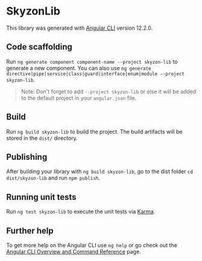 # SkyzonLib

This library was generated with [Angular CLI](https://github.com/angular/angular-cli) version 12.2.0.

## Code scaffolding

Run `ng generate component component-name --project skyzon-lib` to generate a new component. You can also use `ng generate directive|pipe|service|class|guard|interface|enum|module --project skyzon-lib`.
> Note: Don't forget to add `--project skyzon-lib` or else it will be added to the default project in your `angular.json` file. 

## Build

Run `ng build skyzon-lib` to build the project. The build artifacts will be stored in the `dist/` directory.

## Publishing

After building your library with `ng build skyzon-lib`, go to the dist folder `cd dist/skyzon-lib` and run `npm publish`.

## Running unit tests

Run `ng test skyzon-lib` to execute the unit tests via [Karma](https://karma-runner.github.io).

## Further help

To get more help on the Angular CLI use `ng help` or go check out the [Angular CLI Overview and Command Reference](https://angular.io/cli) page.
